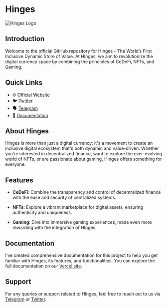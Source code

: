 # Hinges

![Hinges Logo](https://h-inges-ofk73z6ep-paulieb14.vercel.app/assets/images/HingesIO_Logo_Purple_white-543ea805629ca3cca78154edc21046d2.png)

## Introduction

Welcome to the official GitHub repository for HInges - The World’s First Inclusive Dynamic Store of Value. At HInges, we aim to revolutionize the digital currency space by combining the principles of CeDeFi, NFTs, and Gaming.

## Quick Links

- 🌐 [Official Website](https://hinges.io)
- 🐦 [Twitter](https://twitter.com/hingesHQ)
- 🗣️ [Telegram](https://t.me/hinges_EN)
- 📖 [Documentation](https://h-inges-ofk73z6ep-paulieb14.vercel.app/)

## About Hinges

Hinges is more than just a digital currency; it's a movement to create an inclusive digital ecosystem that's both dynamic and value-driven. Whether you're interested in decentralized finance, want to explore the ever-evolving world of NFTs, or are passionate about gaming, HInges offers something for everyone.

## Features

- **CeDeFi**: Combine the transparency and control of decentralized finance with the ease and security of centralized systems.
  
- **NFTs**: Explore a vibrant marketplace for digital assets, ensuring authenticity and uniqueness.
  
- **Gaming**: Dive into immersive gaming experiences, made even more rewarding with the integration of HInges.

## Documentation

I've created comprehensive documentation for this project to help you get familiar with Hinges, its features, and functionalities. You can explore the full documentation on our [Vercel site](https://h-inges-ofk73z6ep-paulieb14.vercel.app/).

## Support

For any queries or support related to HInges, feel free to reach out to us via [Telegram](https://t.me/hinges_EN) or [Twitter](https://twitter.com/hingesHQ).
